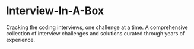 # Interview-In-A-Box
Cracking the coding interviews, one challenge at a time. A comprehensive collection of interview challenges and solutions curated through years of experience.
